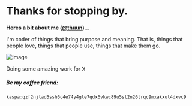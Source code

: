 # Thanks for stopping by.

**Heres a bit about me ([@thuun](https://github.com/thuun))...**

I'm coder of things that bring purpose and meaning.
That is, things that people love, things that people use, things that make them go.

![image](https://github.com/thuun/thuun/assets/146863849/0cb6aa4e-e6b9-4592-9029-346a230e61b9)


Doing some amazing work for ꓘ

##### Be my coffee friend:
```c
kaspa:qzf2njtad5ssh6c4e74y4gle7qdx6vkwc89u5st2n26lrqc9mxakxul4dxvc9
```
